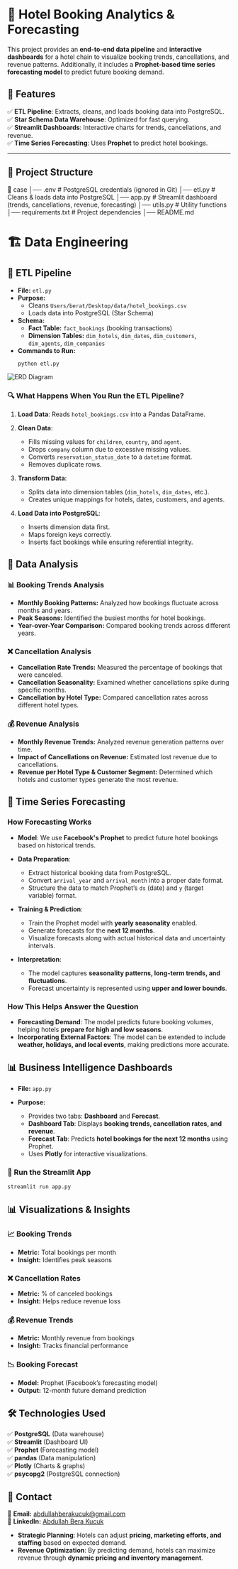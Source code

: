 # 🏨 Hotel Booking Analytics & Forecasting

This project provides an **end-to-end data pipeline** and **interactive dashboards** for a hotel chain to visualize booking trends, cancellations, and revenue patterns. Additionally, it includes a **Prophet-based time series forecasting model** to predict future booking demand.

## **📌 Features**
✅ **ETL Pipeline**: Extracts, cleans, and loads booking data into PostgreSQL.  
✅ **Star Schema Data Warehouse**: Optimized for fast querying.  
✅ **Streamlit Dashboards**: Interactive charts for trends, cancellations, and revenue.  
✅ **Time Series Forecasting**: Uses **Prophet** to predict hotel bookings.  

---

## **📂 Project Structure**

📁 case │── .env # PostgreSQL credentials (ignored in Git) 
        │── etl.py # Cleans & loads data into PostgreSQL 
        │── app.py # Streamlit dashboard (trends, cancellations, revenue, forecasting) 
        │── utils.py # Utility functions
        │── requirements.txt # Project dependencies
        │── README.md 
                            
# 🏗️ Data Engineering

## 📂 ETL Pipeline

- **File:** `etl.py`
- **Purpose:**
  - Cleans `Users/berat/Desktop/data/hotel_bookings.csv`
  - Loads data into PostgreSQL (Star Schema)
- **Schema:**
  - **Fact Table:** `fact_bookings` (booking transactions)
  - **Dimension Tables:** `dim_hotels`, `dim_dates`, `dim_customers`, `dim_agents`, `dim_companies`
- **Commands to Run:**
  ```bash
  python etl.py
  ```
![ERD Diagram](images/erd_diagram.png)

### 🔍 What Happens When You Run the ETL Pipeline?

1. **Load Data**: Reads `hotel_bookings.csv` into a Pandas DataFrame.

2. **Clean Data**:
   - Fills missing values for `children`, `country`, and `agent`.
   - Drops `company` column due to excessive missing values.
   - Converts `reservation_status_date` to a `datetime` format.
   - Removes duplicate rows.

3. **Transform Data**:
   - Splits data into dimension tables (`dim_hotels`, `dim_dates`, etc.).
   - Creates unique mappings for hotels, dates, customers, and agents.

4. **Load Data into PostgreSQL**:
   - Inserts dimension data first.
   - Maps foreign keys correctly.
   - Inserts fact bookings while ensuring referential integrity.


## 🏨 Data Analysis

### 📊 Booking Trends Analysis
- **Monthly Booking Patterns:** Analyzed how bookings fluctuate across months and years.
- **Peak Seasons:** Identified the busiest months for hotel bookings.
- **Year-over-Year Comparison:** Compared booking trends across different years.

### ❌ Cancellation Analysis
- **Cancellation Rate Trends:** Measured the percentage of bookings that were canceled.
- **Cancellation Seasonality:** Examined whether cancellations spike during specific months.
- **Cancellation by Hotel Type:** Compared cancellation rates across different hotel types.

### 💰 Revenue Analysis
- **Monthly Revenue Trends:** Analyzed revenue generation patterns over time.
- **Impact of Cancellations on Revenue:** Estimated lost revenue due to cancellations.
- **Revenue per Hotel Type & Customer Segment:** Determined which hotels and customer types generate the most revenue.



## 🔢 Time Series Forecasting

### How Forecasting Works

- **Model**: We use **Facebook's Prophet** to predict future hotel bookings based on historical trends.

- **Data Preparation**:
  - Extract historical booking data from PostgreSQL.
  - Convert `arrival_year` and `arrival_month` into a proper date format.
  - Structure the data to match Prophet’s `ds` (date) and `y` (target variable) format.

- **Training & Prediction**:
  - Train the Prophet model with **yearly seasonality** enabled.
  - Generate forecasts for the **next 12 months**.
  - Visualize forecasts along with actual historical data and uncertainty intervals.

- **Interpretation**:
  - The model captures **seasonality patterns, long-term trends, and fluctuations**.
  - Forecast uncertainty is represented using **upper and lower bounds**.

### How This Helps Answer the Question

- **Forecasting Demand**: The model predicts future booking volumes, helping hotels **prepare for high and low seasons**.
- **Incorporating External Factors**: The model can be extended to include **weather, holidays, and local events**, making predictions more accurate.


## 📊 Business Intelligence Dashboards

- **File:** `app.py`

- **Purpose:**
  - Provides two tabs: **Dashboard** and **Forecast**.
  - **Dashboard Tab**: Displays **booking trends, cancellation rates, and revenue**.
  - **Forecast Tab**: Predicts **hotel bookings for the next 12 months** using Prophet.
  - Uses **Plotly** for interactive visualizations.

### 🏃 Run the Streamlit App

```bash
streamlit run app.py
```


## 📊 Visualizations & Insights

### 📈 Booking Trends
- **Metric:** Total bookings per month
- **Insight:** Identifies peak seasons

### ❌ Cancellation Rates
- **Metric:** % of canceled bookings
- **Insight:** Helps reduce revenue loss

### 💰 Revenue Trends
- **Metric:** Monthly revenue from bookings
- **Insight:** Tracks financial performance

### 📉 Booking Forecast
- **Model:** Prophet (Facebook’s forecasting model)
- **Output:** 12-month future demand prediction


## 🛠️ Technologies Used

✅ **PostgreSQL** (Data warehouse)  
✅ **Streamlit** (Dashboard UI)  
✅ **Prophet** (Forecasting model)  
✅ **pandas** (Data manipulation)  
✅ **Plotly** (Charts & graphs)  
✅ **psycopg2** (PostgreSQL connection)  




## 📩 Contact

📧 **Email:** [abdullahberakucuk@gmail.com](mailto:abdullahberakucuk@gmail.com)  
🔗 **LinkedIn:** [Abdullah Bera Kucuk](https://www.linkedin.com/in/abdullahberakucuk/)










- **Strategic Planning**: Hotels can adjust **pricing, marketing efforts, and staffing** based on expected demand.
- **Revenue Optimization**: By predicting demand, hotels can maximize revenue through **dynamic pricing and inventory management**.
